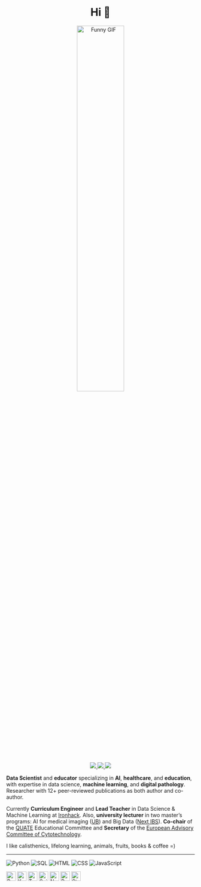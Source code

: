<h1 align="center">Hi 👋</h1>
<p align="center">
  <img src="https://i.giphy.com/media/v1.Y2lkPTc5MGI3NjExMTEwbWo2M2ZjcXZ4bGxmamJtZ3Q5MXc1amM3NW83eDFvNjV3MTU4eiZlcD12MV9pbnRlcm5hbF9naWZfYnlfaWQmY3Q9Zw/JIX9t2j0ZTN9S/giphy.gif" alt="Funny GIF" style="width: 50%;">
</p>
<p align="center">

<p align="center">
    <a href="https://www.linkedin.com/in/isi-mube/">
        <img src="https://img.shields.io/badge/linkedin-%230077B5.svg?&style=for-the-badge&logo=linkedin&logoColor=white">
    </a>  
    <a href="https://medium.com/@ap.isidre">
        <img src="https://img.shields.io/badge/medium-%2312100E.svg?&style=for-the-badge&logo=medium&logoColor=white">
    </a>
    <a href="https://www.researchgate.net/profile/Isidre_Munne-Bertran">
        <img src="https://img.shields.io/badge/-ResearchGate-%2300FFFF?style=for-the-badge">
    </a>
</p>

**Data Scientist** and **educator** specializing in **AI**, **healthcare**, and **education**, with expertise in data science, **machine learning**, and **digital pathology**. Researcher with 12+ peer-reviewed publications as both author and co-author.

Currently **Curriculum Engineer** and **Lead Teacher** in Data Science & Machine Learning at [Ironhack](https://www.ironhack.com/). Also, **university lecturer** in two master’s programs: AI for medical imaging ([UB](https://web.ub.edu/es/)) and Big Data ([Next IBS](https://www.nextibs.com/)). **Co-chair** of the [QUATE](https://www.efcs.eu/quate-introduction/) Educational Committee and **Secretary** of the [European Advisory Committee of Cytotechnology](https://www.efcs.eu/links/eacc-advisory-commitee/).

I like calisthenics, lifelong learning, animals, fruits, books & coffee =)

---------------------------------------------

![Python](https://img.shields.io/badge/Python-3776AB?style=for-the-badge&logo=python&logoColor=white)
![SQL](https://img.shields.io/badge/SQL-4479A1?style=for-the-badge&logo=mysql&logoColor=white)
![HTML](https://img.shields.io/badge/HTML-E34F26?style=for-the-badge&logo=html5&logoColor=white)
![CSS](https://img.shields.io/badge/CSS-1572B6?style=for-the-badge&logo=css3&logoColor=white)
![JavaScript](https://img.shields.io/badge/JavaScript-F7DF1E?style=for-the-badge&logo=javascript&logoColor=black)

<p>
  <img src="https://img.shields.io/badge/PyTorch-EE4C2C?style=flat-square&logo=pytorch&logoColor=white" alt="PyTorch" style="height: 25px;">
  <img src="https://img.shields.io/badge/Keras-D00000?style=flat-square&logo=keras&logoColor=white" alt="Keras" style="height: 25px;">
  <img src="https://img.shields.io/badge/TensorFlow-FF6F00?style=flat-square&logo=tensorflow&logoColor=white" alt="TensorFlow" style="height: 25px;">
  <img src="https://img.shields.io/badge/Scikit--Learn-F7931E?style=flat-square&logo=scikit-learn&logoColor=white" alt="Scikit-learn" style="height: 25px;">
  <img src="https://img.shields.io/badge/Numpy-013243?style=flat-square&logo=numpy&logoColor=white" alt="Numpy" style="height: 25px;">
  <img src="https://img.shields.io/badge/Pandas-150458?style=flat-square&logo=pandas&logoColor=white" alt="Pandas" style="height: 25px;">
  <img src="https://img.shields.io/badge/Streamlit-FF4B4B?style=flat-square&logo=streamlit&logoColor=white" alt="Streamlit" style="height: 25px;">
</p>
